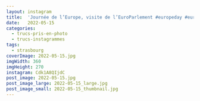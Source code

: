 ```yaml
---
layout: instagram
title:  'Journée de l’Europe, visite de l’EuroParlement #europeday #europeanparliament #strasbourg'
date:   2022-05-15
categories: 
  - trucs-pris-en-photo
  - trucs-instagrammes
tags:
  - strasbourg
coverImage: 2022-05-15.jpg
imgWidth: 360
imgHeight: 270
instagram: Cdk1A8QIjdC
post_image: 2022-05-15.jpg
post_image_large: 2022-05-15_large.jpg
post_image_small: 2022-05-15_thumbnail.jpg
---
```



